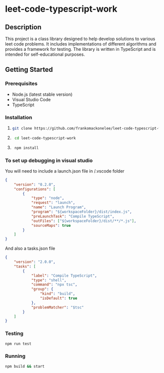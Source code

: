 # leet-code-typescript-work

## Description

This project is a class library designed to help develop solutions to various leet code problems. It includes implementations of different algorithms and provides a framework for testing. The library is written in TypeScript and is intended for self-educational purposes.

## Getting Started

### Prerequisites

- Node.js (latest stable version)
- Visual Studio Code
- TypeScript

### Installation

1. ```bash
   git clone https://github.com/frankomackonelee/leet-code-typescript-work.git
   ```

2. ```bash 
    cd leet-code-typescript-work
    ```

3. ```bash
    npm install
    ```


### To set up debugging in visual studio

You will need to include a launch.json file in /.vscode folder
```json
{
    "version": "0.2.0",
    "configurations": [
        {
            "type": "node",
            "request": "launch",
            "name": "Launch Program",
            "program": "${workspaceFolder}/dist/index.js",
            "preLaunchTask": "Compile TypeScript",
            "outFiles": ["${workspaceFolder}/dist/**/*.js"],
            "sourceMaps": true
        }
    ]
}
```

And also a tasks.json file
```json
{
    "version": "2.0.0",
    "tasks": [
        {
            "label": "Compile TypeScript",
            "type": "shell",
            "command": "npx tsc",
            "group": {
                "kind": "build",
                "isDefault": true
            },
            "problemMatcher": "$tsc"
        }
    ]
}
```

### Testing
```bash
npm run test
```

### Running
```bash
npm build && start
```